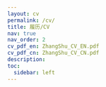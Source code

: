 ```yaml
---
layout: cv
permalink: /cv/
title: 履历/CV
nav: true
nav_order: 2
cv_pdf_en: ZhangShu_CV_EN.pdf
cv_pdf_cn: ZhangShu_CV_CN.pdf
description:
toc:
  sidebar: left
---
```

